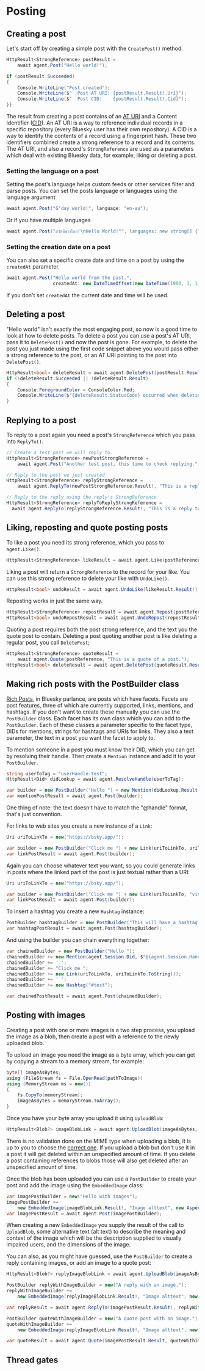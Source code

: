 # <a name="posting">Posting</a>

## <a name="creatingAPost">Creating a post</a>

Let's start off by creating a simple post with the `CreatePost()` method.

```c#
HttpResult<StrongReference> postResult = 
    await agent.Post("Hello world!");

if (postResult.Succeeded)
{
    Console.WriteLine("Post created");
    Console.WriteLine($"  Post AT URI: {postResult.Result!.Uri}");
    Console.WriteLine($"  Post CID:    {postResult.Result!.Cid}");
}}
```

The result from creating a post contains of an [AT URI](https://atproto.com/specs/at-uri-scheme) and a Content Identifier ([CID](https://github.com/multiformats/cid)). An AT URI is a way to reference individual records in a specific repository (every Bluesky user has their own repository). A CID is a way to identify the contents of a record using a fingerprint hash. These two identifiers combined create a strong reference to a record and its contents. The AT URI, and also a record's `StrongReference` are used as a parameters which deal with existing Bluesky data, for example, liking or deleting a post.

### Setting the language on a post

Setting the post's language helps custom feeds or other services filter and parse posts. You can set the posts language or languages using the language argument

```c#
await agent.Post("G'day world!", language: "en-au");
```

Or if you have multiple languages

```C#
await agent.Post("สวัสดีชาวโลก!\nHello World!"", languages: new string[] {"th", "en-US"});
```

### Setting the creation date on a post

You can also set a specific create date and time on a post by using the `createdAt` parameter.

```c#
await agent.Post("Hello world from the past.", 
                 createdAt: new DateTimeOffset(new DateTime(1900, 1, 1)));
```

If you don't set `createdAt` the current date and time will be used.

## <a name="deletingAPost">Deleting a post</a>

"Hello world" isn't exactly the most engaging post, so now is a good time to look at how to delete posts. To delete a post you can use a post's AT URI, pass it to `DeletePost()` and now the post is gone. For example, to delete the post you just made using the first code snippet above you would pass either a strong reference to the post, or an AT URI pointing to the post into `DeletePost()`.

```c#
HttpResult<bool> deleteResult = await agent.DeletePost(postResult.Result!);
if (!deleteResult.Succeeded || !deleteResult.Result)
{
	Console.ForegroundColor = ConsoleColor.Red;
	Console.WriteLine($"{deleteResult.StatusCode} occurred when deleting the post.");
}
```

## Replying to a post

To reply to a post again you need a post's `StrongReference` which you pass into `ReplyTo()`.

```c#
// Create a test post we will reply to.
HttpResult<StrongReference> newPostStrongReference = 
    await agent.Post("Another test post, this time to check replying.");

// Reply to the post we just created
HttpResult<StrongReference> replyStrongReference = 
    await agent.ReplyTo(newPostStrongReference.Result!, "This is a reply.");

// Reply to the reply using the reply's StrongReference
HttpResult<StrongReference> replyToReplyStrongReference = 
  await agent.ReplyTo(replyStrongReference.Result!, "This is a reply to the reply.");

```

## Liking, reposting and quote posting posts

To like a post you need its strong reference, which you pass to `agent.Like()`.

```	c#
HttpResult<StrongReference> likeResult = await agent.Like(postReference);
```

Liking a post will return a `StrongReference` to the record for your like. You can use this strong reference to delete your like with `UndoLike()`.

```c#
HttpResult<bool> undoResult = await agent.UndoLike(likeResult.Result!);
```

Reposting works in just the same way.

```c#
HttpResult<StrongReference> repostResult = await agent.Repost(postReference);
HttpResult<bool> undoRepostResult = await agent.UndoRepost(repostResult.Result!);
```

Quoting a post requires both the post strong reference, and the text you the quote post to contain. Deleting a post quoting another post is like deleting a regular post, you call `DeletePost`;

```c#
HttpResult<StrongReference> quoteResult = 
    await agent.Quote(postReference, "This is a quote of a post.");
HttpResult<bool> deleteResult = await agent.DeletePost(quoteResult.Result!);
```

## Making rich posts with the PostBuilder class

[Rich Posts](https://docs.bsky.app/docs/advanced-guides/post-richtext), in Bluesky parlance, are posts which have facets. Facets are post features, three of which are currently supported, links, mentions, and hashtags. If you don't want to create these manually you can use the `PostBuilder` class. Each facet has its own class which you can add to the `PostBuilder`. Each of these classes a parameter specific to the facet type, DIDs for mentions, strings for hashtags and URIs for links. They also a text parameter, the text in a post you want the facet to apply to.

To mention someone in a post you must know their DID, which you can get by resolving their handle. Then create a `Mention` instance and add it to your `PostBuilder`.

```c#
string userToTag = "userHandle.test";
HttpResult<Did> didLookup = await agent.ResolveHandle(userToTag);

var builder = new PostBuilder("Hello ") + new Mention(didLookup.Result!, $"@{userToTag}");
var mentionPostResult = await agent.Post(builder);
```

One thing of note: the text doesn't have to match the "@handle" format, that's just convention.

For links to web sites you create a new instance of a `Link`:

```c#
Uri uriToLinkTo = new("https://bsky.app/");

var builder = new PostBuilder("Click me ") + new Link(uriToLinkTo, uriToLinkTo.ToString());
var linkPostResult = await agent.Post(builder);
```

Again you can choose whatever text you want, so you could generate links in posts where the linked part of the post is just textual rather than a URI:

```c#
Uri uriToLinkTo = new("https://bsky.app/");

var builder = new PostBuilder("Click me ") + new Link(uriToLinkTo, "visit Bluesky");
var linkPostResult = await agent.Post(builder);
```

To insert a hashtag you create a new `Hashtag` instance:

```c#
PostBuilder hashtagBuilder = new PostBuilder("This will have a hashtag. ") + new Hashtag("#test");
var hashtagPostResult = await agent.Post(hashtagBuilder);
```

And using the builder you can chain everything together:

```c#
var chainedBuilder = new PostBuilder("Hello ");
chainedBuilder += new Mention(agent.Session.Did, $"@{agent.Session.Handle}");
chainedBuilder += ' ';
chainedBuilder += "Click me ";
chainedBuilder += new Link(uriToLinkTo, uriToLinkTo.ToString());
chainedBuilder += ' ';
chainedBuilder += new Hashtag("#test");

var chainedPostResult = await agent.Post(chainedBuilder);
```

## Posting with images

Creating a post with one or more images is a two step process, you upload the image as a blob, then create a post with a reference to the newly uploaded blob.

To upload an image you need the image as a byte array, which you can get by copying a stream to a memory stream, for example:

```c#
byte[] imageAsBytes;
using (FileStream fs = File.OpenRead(pathToImage))
using (MemoryStream ms = new())
{
    fs.CopyTo(memoryStream);
    imageAsBytes = memoryStream.ToArray();
}
```

Once you have your byte array you upload it using `UploadBlob`:

```c#
HttpResult<Blob?> imageBlobLink = await agent.UploadBlob(imageAsBytes, "image/jpg");
```

There is no validation done on the MIME type when uploading a blob, it is up to you to choose the [correct one](https://developer.mozilla.org/en-US/docs/Web/HTTP/Basics_of_HTTP/MIME_types/Common_types). If you upload a blob but don't use it in a post it will get deleted within an unspecified amount of time. If you delete a post containing references to blobs those will also get deleted after an unspecified amount of time.

Once the blob has been uploaded you can use a `PostBuilder` to create your post and add the image using the `EmbeddedImage` class:

```c#
var imagePostBuilder = new("Hello with images");
imagePostBuilder += 
    new EmbeddedImage(imageBlobLink.Result!, "Image alttext", new AspectRatio(1000, 1000)); 
var imagePostResult = await agent.Post(imagePostBuilder);
```

When creating a new `EmbeddedImage` you supply the result of the call to `UploadBlob`, some alternative text (alt text) to describe the meaning and context of the image which will be the description supplied to visually impaired users, and the dimensions of the image.

You can also, as you might have guessed, use the `PostBuilder` to create a reply containing images, or add an image to a quote post:

```c#
HttpResult<Blob?> replyImageBlobLink = await agent.UploadBlob(imageAsBytes, "image/jpg");

PostBuilder replyWithImageBuilder = new("A reply with an image.");
replyWithImageBuilder += 
    new EmbeddedImage(replyImageBlobLink.Result!, "Image alttext", new AspectRatio(1000, 1000));

var replyResult = await agent.ReplyTo(imagePostResult.Result!, replyWithImageBuilder);

PostBuilder quoteWithImageBuilder = new("A quote post with an image.");
quoteWithImageBuilder += 
    new EmbeddedImage(replyImageBlobLink.Result!, "Image alttext", new AspectRatio(1000, 1000));

var quoteResult = await agent.Quote(imagePostResult.Result, quoteWithImageBuilder);
```

## Thread gates